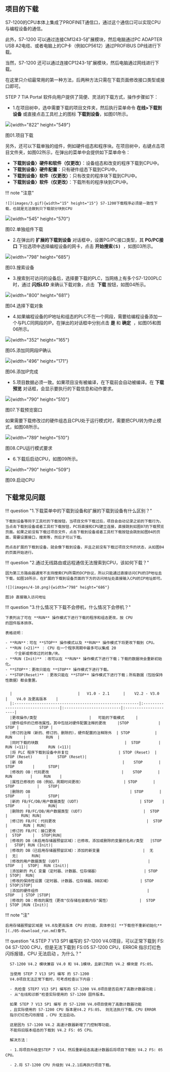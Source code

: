 ## 项目的下载

S7-1200的CPU本体上集成了PROFINET通信口，通过这个通信口可以实现CPU与编程设备的通信。

此外，S7-1200 可以通过连接CM1243-5扩展模块，然后电脑通过PC ADAPTER USB
A2电缆、或者电脑上的CP卡（例如CP5612）通过PROFIBUS DP线进行下载。

当然，S7-1200 还可以通过连接CP1243-1扩展模块，然后电脑通过网线进行下载。

在这里只介绍最常用的第一种方法，后两种方法只需在下载页面修改接口类型或接口即可。

STEP 7 TIA Portal 软件向用户提供了简便、灵活的下载方式，操作步骤如下：

* 1.在项目树中，选中需要下载的项目文件夹，然后执行菜单命令 **在线\>下载到设备** 或直接点击工具栏上的图标 **下载到设备**，如图01所示。

![](images/4-1.png){width="822" height="549"}

图01.项目下载

另外，还可以下载单独的组件，例如硬件组态和程序块。在项目树中，右键点击项目文件夹，如图02所示，在弹出的菜单中会提供如下菜单命令：

- **下载到设备〉硬件和软件（仅更改）**：设备组态和改变的程序下载到CPU中。
- **下载到设备〉硬件配置**：只有硬件组态下载到CPU中。
- **下载到设备〉软件（仅更改）**：只有改变的程序块下载到CPU中。
- **下载到设备〉软件（仅更改）**：下载所有的程序块到CPU中。

!!! note "注意"

    ![](images/3.gif){width="15" height="15"} S7-1200下载程序必须是一致性下载，也就是无法做到只下载部分块到CPU

![](images/4-2.png){width="545" height="570"}

图02.单独组件下载

* 2.在弹出的 **扩展的下载到设备** 对话框中，设置PG/PC接口类型，其 **PG/PC接口** 下拉选项中选择编程设备的网卡，点击  <kbd> **开始搜索(S)** </kbd>，如图03所示。

![](images/4-3.png){width="798" height="685"}

图03.搜索设备

* 3.搜索到可访问的设备后，选择要下载的PLC，当网络上有多个S7-1200PLC时，通过 **闪烁LED** 来确认下载对象，点击<kbd> **下载**</kbd> 按钮，如图04所示。

![](images/4-4.png){width="800" height="681"}

图04.选择下载对象

* 4.如果编程设备的IP地址和组态的PLC不在一个网段，需要给编程设备添加一个与PLC同网段的IP。在弹出的对话框中分别点击 <kbd>**是**</kbd> 和 <kbd>**确定** </kbd>，如图05和图06所示。

![](images/4-5.jpg){width="352" height="165"}

图05.添加同网段IP确认

![](images/4-6.jpg){width="496" height="171"}

图06.添加IP完成

* 5.项目数据必须一致。如果项目没有被编译，在下载前会自动被编译。在 **下载预览** 对话框，会显示要执行的下载信息和动作要求。

![](images/4-7.png){width="790" height="510"}

图07.下载预览窗口

如果需要下载修改过的硬件组态且CPU处于运行模式时，需要把CPU转为停止模式，如图08所示。

![](images/4-8.png){width="789" height="510"}

图08.CPU运行模式要求

* 6.下载后启动CPU，如图09所示。

![](images/4-9.png){width="790" height="509"}

图09.启动CPU

## 下载常见问题

!!! question "1.下载菜单中的下载到设备和扩展的下载到设备有什么区别？"

    下载到设备等同于工具栏的下载按钮，当项目文件下载过后，项目会自动记录之前的下载行为，当点击下载到设备或者工具栏下载按钮，PC将直接和CPU建立连接，直接跳到如图07的下载预览页面。如果之前没有下载过项目文件，点击下载到设备或者工具栏下载按钮会跳到如图04的页面，需要设置接口，搜索等，然后才可以下载。

    而点击扩展的下载到设备，就会像下载到设备，并且之前没有下载过项目文件的状态，从如图04的页面开始进行。

!!! question "2.通过无线路由或远程通信无法搜索到CPU，该如何下载？"

    因为第三方路由器通常不支持搜索CPU所需的DCP协议，所以只能通过直接访问CPU的IP地址去下载，如图10所示，在扩展的下载到设备页面的下方的访问地址处直接输入CPU的IP地址即可。

    ![](images/4-10.png){width="798" height="686"}

    图10 直接输入访问地址

!!! question "3.什么情况下下载不会停机，什么情况下会停机？"

    下表列出了可在 **RUN** 操作模式下进行下载的程序和组态更改，按 CPU
    的固件版本排序。

    表格说明：

    - **RUN**：可在 **STOP** 操作模式以及 **RUN** 操作模式下将更改下载到 CPU。
    - **RUN (<21)** ： CPU 在一个程序周期中最多可以集成 20
        个全新或修改过的对象/块。
    - **RUN (Init)** ：改可以在 **RUN** 操作模式下进行下载；下载的数据块会重新初始化。
    - **STOP**：更改只能在 **STOP** 操作模式下进行下载。
    - **STOP(Reset)** ：更改只能在 **STOP** 操作模式下进行下载；所有数据（包括保持性数据）都会重置。


      |                             |   V1.0 - 2.1      |    V2.2 - V3.0  |    V4.0 及更高版本    |
      |:-------------------------------------------------------|:---------------------------------|:-------------------------|:---------------------|
      |更改操作/类型                       |   可能的下载模式     |
      |硬件组件的已修改属性。其中包括对硬件配置注释的更改     |STOP             |     STOP |         STOP |
      |修订的注释（新的、修订的、删除的），硬件配置的注释除外  | STOP           |   RUN     |         RUN  |
      |同时下载的块数                                      |  STOP        |      RUN (<11)|         RUN (<11)|
      |将 PLC 程序下载到设备中并复位                      | STOP (Reset)  |      STOP (Reset)      |    STOP (Reset)|
      |新 OB                                            |    STOP       |    STOP        |      STOP|
      |修改的 OB：代码更改                                |    STOP       |  RUN        |     RUN    |
      |属性已修改的 OB（例如，周期时间更改）                  | STOP       | STOP          |    STOP|
      |删除的 OB                                            | STOP       |    STOP      |        STOP|
      |新的 FB/FC/DB/用户数据类型 (UDT)                           | STOP    |  STOP      |        RUN|
      |删除的 FB/FC/DB/用户数据类型 (UDT)                           |  STOP      |      RUN| RUN|
      |修订的 FB/FC：代码更改                                        |  STOP     |       RUN | RUN|
      |修订的 FB/FC：接口更改                                                |  STOP     |   STOP|RUN|
      |修改的 DB（未启用存储器预留区域）：已修改、添加或删除的变量的名称/类型   |STOP        |   STOP| RUN (Init)|
      |修改的 DB（已启用存储器预留区域）：添加的新变量                   |  无       |  无|      RUN|
      |修改的用户数据类型 (UDT)                                       |    STOP   |  STOP|  RUN (Init)|
      |添加新的 PLC 变量（定时器、计数器、位存储器）                    | STOP      | STOP|  RUN|
      |修改的保持性设置（定时器、计数器、位存储器、DB区域）             | STOP       | STOP|STOP|
      |添加的硬件组件                                                |    STOP   | STOP |STOP|
      |修改的 DB：修改的属性（更改"仅存储在装载内存"属性）             |  STOP      | STOP |RUN (Init)|


!!! note "注"

    启用存储器预留区域是 V4.0及更高版本 CPU 的功能，具体参见[ **下载但不重新初始化** ](./05-download_run.md)章节。

!!! question "4.STEP 7 V13 SP1 编写的 S7-1200 V4.0项目，可以正常下载到 FS: 04 S7-1200 CPU，但是无法下载到 FS:05 S7-1200 CPU，ERROR 指示灯红色闪烁报错，CPU 无法启动 。为什么？"

      S7-1200 V4.2 模块兼容 V4.0 和 V4.1模块，且新订购的 V4.2 模块是 FS:05。

      当使用 STEP 7 V13 SP1 编写 的 S7-1200
      V4.0项目无法正常下载时，可考虑检查以下内容：

      - 先检查 STEP7 V13 SP1 编写的 S7-1200 V4.0项目是否启用了高数计数器功能；
      - 从"在线和诊断"检查实际使用的 S7-1200 固件版本。

      如果 STEP 7 V13 SP1 编写 的 S7-1200 V4.0项目使用了高数计数器功能
      ，且实际使用的 S7-1200 CPU 版本是V4.2 FS:05， 则无法执行下载，CPU ERROR
      指示灯红色闪烁报错 ，CPU 无法启动。

      这是因为 S7-1200 V4.2 高速计数器新增了门控制等功能，
      不能将旧版本组态的下载到 V4.2 FS: 05 CPU。

      解决方法：

      - 1.将项目升级至STEP 7 V14，然后重新组态高速计数器后将项目下载到 V4.2 FS: 05 CPU。

      - 2.将 S7-1200 CPU 升级到 V4.2.1后再执行项目下载。
